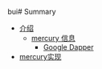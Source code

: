 bui# Summary

* [介绍](introduction/index.md)
    * [mercury 信息](introduction/information.md)
        * [Google Dapper](dapper/index.md)
* [mercury实现](implementation/index.md)